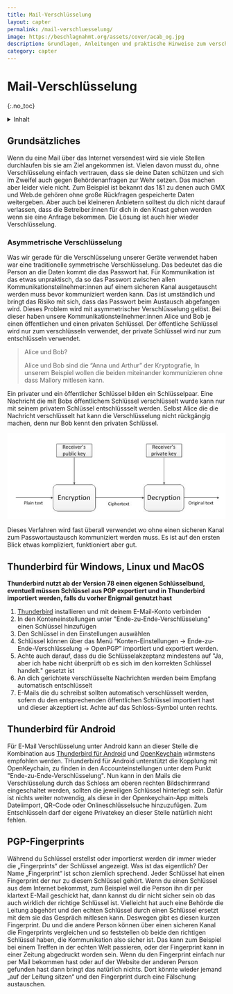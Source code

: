 ```yaml
---
title: Mail-Verschlüsselung
layout: capter
permalink: /mail-verschluesselung/
image: https://beschlagnahmt.org/assets/cover/acab_og.jpg
description: Grundlagen, Anleitungen und praktische Hinweise zum verschlüsseln von Mails.
category: capter
---
```

# Mail-Verschlüsselung
{:.no_toc}

<details markdown="block">
  <summary>
    Inhalt
  </summary>
* TOC
{:toc}
</details>

## Grundsätzliches
Wenn du eine Mail über das Internet versendest wird sie viele Stellen durchlaufen bis sie am Ziel angekommen ist.
Vielen davon musst du, ohne Verschlüsselung einfach vertrauen, dass sie deine Daten schützen und sich im Zweifel auch gegen Behördenanfragen zur Wehr setzen.
Das machen aber leider viele nicht. Zum Beispiel ist bekannt das 1&1 zu denen auch GMX und Web.de gehören ohne große Rückfragen gespeicherte Daten weitergeben.
Aber auch bei kleineren Anbietern solltest du dich nicht darauf verlassen, dass die Betreiber:innen für dich in den Knast gehen werden wenn sie eine Anfrage bekommen.
Die Lösung ist auch hier wieder Verschlüsselung.

### Asymmetrische Verschlüsselung
Was wir gerade für die Verschlüsselung unserer Geräte verwendet haben war eine traditionelle symmetrische Verschlüsselung.
Das bedeutet das die Person an die Daten kommt die das Passwort hat.
Für Kommunikation ist das etwas unpraktisch, da so das Passwort zwischen allen Kommunikationsteilnehmer:innen auf einem sicheren Kanal ausgetauscht werden muss bevor kommuniziert werden kann.
Das ist umständlich und bringt das Risiko mit sich, dass das Passwort beim Austausch abgefangen wird.
Dieses Problem wird mit asymmetrischer Verschlüsselung gelöst.
Bei dieser haben unsere Kommunikationsteilnehmer:innen Alice und Bob je einen öffentlichen und einen privaten Schlüssel.
Der öffentliche Schlüssel wird nur zum verschlüsseln verwendet, der private Schlüssel wird nur zum entschlüsseln verwendet. 

> Alice und Bob?
>
> Alice und Bob sind die “Anna und Arthur” der Kryptografie, In unserem Beispiel wollen die beiden miteinander kommunizieren ohne dass Mallory mitlesen kann.

Ein privater und ein öffentlicher Schlüssel bilden ein Schlüsselpaar.
Eine Nachricht die mit Bobs öffentlichem Schlüssel verschlüsselt wurde kann nur mit seinem privatem Schlüssel entschlüssselt werden.
Selbst Alice die die Nachricht verschlüsselt hat kann die Verschlüsselung nicht rückgängig machen, denn nur Bob kennt den privaten Schlüssel.

![](../assets/posts/encryption_decryption.jpg)

Dieses Verfahren wird fast überall verwendet wo ohne einen sicheren Kanal zum Passwortaustausch kommuniziert werden muss.
Es ist auf den ersten Blick etwas kompliziert, funktioniert aber gut.

## Thunderbird für Windows, Linux und MacOS
**Thunderbird nutzt ab der Version 78 einen eigenen Schlüsselbund, eventuell müssen Schlüssel aus PGP exportiert und in Thunderbird importiert werden, falls du vorher Enigmail genutzt hast**
1. [Thunderbird](https://www.thunderbird.net/de/) installieren und mit deinem E-Mail-Konto verbinden
2. In den Konteneinstellungen unter "Ende-zu-Ende-Verschlüsselung" einen Schlüssel hinzufügen
3. Den Schlüssel in den Einstellungen auswählen
4. Schlüssel können über das Menü “Konten-Einstellungen -> Ende-zu-Ende-Verschlüsselung -> OpenPGP” importiert und exportiert werden.
5. Achte auch darauf, dass du die Schlüsselakzeptanz mindestens auf "Ja, aber ich habe nicht überprüft ob es sich im den korrekten Schlüssel handelt." gesetzt ist
6. An dich gerichtete verschlüsselte Nachrichten werden beim Empfang automatisch entschlüsselt
7. E-Mails die du schreibst sollten automatisch verschlüsselt werden, sofern du den entsprechenden öffentlichen Schlüssel importiert hast und dieser akzeptiert ist. Achte auf das Schloss-Symbol unten rechts.

## Thunderbird für Android

Für E-Mail Verschlüsselung unter Android kann an dieser Stelle die Kombination aus [Thunderbird für Android](https://www.thunderbird.net/de/mobile/) und [OpenKeychain](https://www.openkeychain.org/) wärmstens empfohlen werden.
THunderbird für Android unterstützt die Kopplung mit OpenKeychain, zu finden in den Accounteinstellungen unter dem Punkt "Ende-zu-Ende-Verschlüsselung".
Nun kann in den Mails die Verschlüsselung durch das Schloss am oberen rechten Bildschirmrand eingeschaltet werden, sollten die jeweiligen Schlüssel hinterlegt sein.
Dafür ist nichts weiter notwendig, als diese in der Openkeychain-App mittels Dateiimport, QR-Code oder Onlineschlüsselsuche hinzuzufügen.
Zum Entschlüsseln darf der eigene Privatekey an dieser Stelle natürlich nicht fehlen.

## PGP-Fingerprints
Während du Schlüssel erstellst oder importierst werden dir immer wieder die „Fingerprints“ der Schlüssel angezeigt.
Was ist das eigentlich? Der Name „Fingerprint“ ist schon ziemlich sprechend.
Jeder Schlüssel hat einen Fingerprint der nur zu diesem Schlüssel gehört.
Wenn du einen Schlüssel aus dem Internet bekommst, zum Beispiel weil die Person ihn dir per klartext E-Mail geschickt hat, dann kannst du dir nicht sicher sein ob das auch wirklich der richtige Schlüssel ist.
Vielleicht hat auch eine Behörde die Leitung abgehört und den echten Schlüssel durch einen Schlüssel ersetzt mit dem sie das Gespräch mitlesen kann.
Deswegen gibt es diesen kurzen Fingerprint.
Du und die andere Person können über einen sicheren Kanal die Fingerprints vergleichen und so feststellen ob beide den richtigen Schlüssel haben, die Kommunikation also sicher ist.
Das kann zum Beispiel bei einem Treffen in der echten Welt passieren, oder der Fingerprint kann in einer Zeitung abgedruckt worden sein.
Wenn du den Fingerprint einfach nur per Mail bekommen hast oder auf der Website der anderen Person gefunden hast dann bringt das natürlich nichts.
Dort könnte wieder jemand „auf der Leitung sitzen“ und den Fingerprint durch eine Fälschung austauschen.
